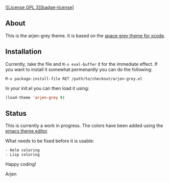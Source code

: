 [![License GPL 3][badge-license]](http://www.gnu.org/licenses/gpl-3.0.txt)

## About

This is the arjen-grey theme. It is based on the
[space grey theme for xcode](https://github.com/zdne/spacegray-xcode).

## Installation

Currently, take the file and `M-x eval-buffer` it for the immediate
effect. If you want to install it somewhat permenantly you can do the
following:

`M-x package-install-file RET /path/to/checkout/arjen-grey.el`

In your init.el you can then load it using:

```lisp
(load-theme 'arjen-grey t)
```

## Status

This is currently a work in progress. The colors have been added using
the
[emacs theme editor](https://github.com/emacsfodder/emacs-theme-editor).

What needs to be fixed before it is usable:

    - Helm coloring
    - Lisp coloring 

Happy coding!

Arjen
